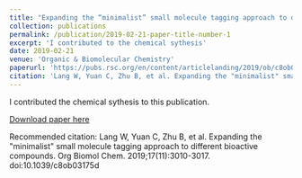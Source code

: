 ```yaml
---
title: "Expanding the “minimalist” small molecule tagging approach to different bioactive compounds"
collection: publications
permalink: /publication/2019-02-21-paper-title-number-1
excerpt: 'I contributed to the chemical sythesis'
date: 2019-02-21
venue: 'Organic & Biomolecular Chemistry'
paperurl: 'https://pubs.rsc.org/en/content/articlelanding/2019/ob/c8ob03175d/unauth'
citation: 'Lang W, Yuan C, Zhu B, et al. Expanding the "minimalist" small molecule tagging approach to different bioactive compounds. Org Biomol Chem. 2019;17(11):3010-3017. doi:10.1039/c8ob03175d'
---
```

I contributed the chemical sythesis to this publication.

[Download paper here](https://pubs.rsc.org/en/content/articlelanding/2019/ob/c8ob03175d/unauth)

Recommended citation: Lang W, Yuan C, Zhu B, et al. Expanding the "minimalist" small molecule tagging approach to different bioactive compounds. Org Biomol Chem. 2019;17(11):3010-3017. doi:10.1039/c8ob03175d